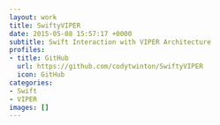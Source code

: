 ```yaml
---
layout: work
title: SwiftyVIPER
date: 2015-05-08 15:57:17 +0000
subtitle: Swift Interaction with VIPER Architecture
profiles:
- title: GitHub
  url: https://github.com/codytwinton/SwiftyVIPER
  icon: GitHub
categories:
- Swift
- VIPER
images: []
---
```

